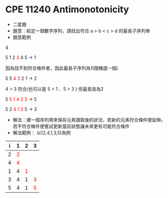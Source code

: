 # CPE 11240 Antimonotonicity 

+ 二星題
+ 題意：給定一個數字序列，請找出符合 a > b < c > d 的最長子序列串
+ 題意範例

4

5 1 2 <span style="color:red">3</span> 4 5 -> 1

因為找不到符合條件者，因此最長子序列為1(隨機選一個)

5 5 <span style="color:red">4 3</span> 2 1 -> 2

4 > 3 符合(也可以是 5 > 1 、5 > 3 ) 但最長皆為2

5 <span style="color:red">5 1 4 2 3 </span> -> 5

5 2 <span style="color:red">4 1 3 </span> 5 -> 3 

+ 解法：建一個序列用來保存元素讀取後的狀況，若新的元素符合條件便延伸。若不符合條件便嘗試更新當前狀態讓未來更有可能符合條件
+ 解法範例： 以(2,4,1,3,5)為例


| i | 1 | 2 | 3 |
| --- | --- | --- | --- | 
| 2 | <span style="color:red">2 </span> |  | |
| 4 | <span style="color:red">4 </span>|  | |
| 1 | 4 | <span style="color:red">1</span> | |
| 3 | 4 | 1 | <span style="color:red">3 </span> |
| 5 | 4 | 1 | <span style="color:red">5 </sapn> |

